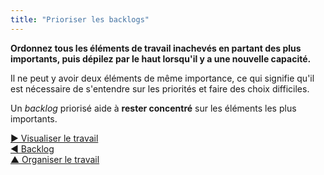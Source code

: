 ```yaml
---
title: "Prioriser les backlogs"
---
```



**Ordonnez tous les éléments de travail inachevés en partant des plus importants, puis dépilez par le haut lorsqu'il y a une nouvelle capacité.**

Il ne peut y avoir deux éléments de même importance, ce qui signifie qu'il est nécessaire de s'entendre sur les priorités et faire des choix difficiles.

Un <dfn data-info="Backlog: Une liste explicite et priorisée d&apos;éléments de travail (livrables) ou d&apos;intention en attente de traitement.">backlog</dfn> priorisé aide à **rester concentré** sur les éléments les plus importants.

[&#9654; Visualiser le travail](visualize-work.html)<br/>[&#9664; Backlog](backlog.html)<br/>[&#9650; Organiser le travail](organizing-work.html)


